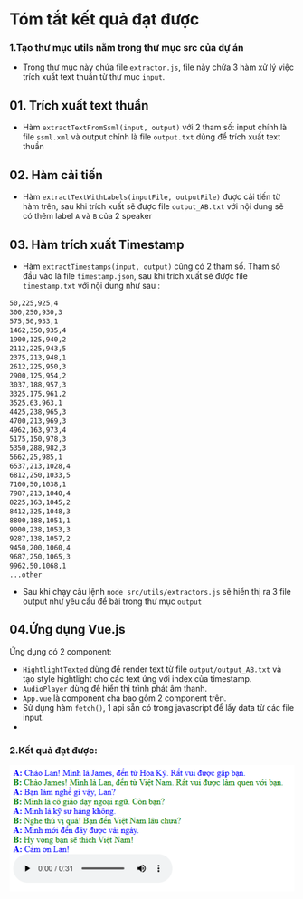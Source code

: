 
# Tóm tắt kết quả đạt được
### 1.Tạo thư mục utils nằm trong thư mục src của dự án
 - Trong thư mục này chứa file `extractor.js`, file này chứa 3 hàm xử lý việc trích xuất text thuần từ thư mục `input`.
## 01. Trích xuất text thuần 
 - Hàm `extractTextFromSsml(input, output)` với 2 tham số: input chính là file `ssml.xml` và output chính là file 
 `output.txt` dùng để trích xuất text thuần 

## 02. Hàm cải tiến
 - Hàm `extractTextWithLabels(inputFile, outputFile)` được cải tiến từ hàm trên, sau khi trích xuất sẽ được file 
 `output_AB.txt` với nội dung sẽ có thêm label `A` và `B` của 2 speaker

## 03. Hàm trích xuất Timestamp
 - Hàm `extractTimestamps(input, output)` cũng có 2 tham số. Tham số đầu vào là file `timestamp.json`, sau khi trích xuất
 sẽ được file `timestamp.txt` với nội dung như sau :
```
50,225,925,4
300,250,930,3
575,50,933,1
1462,350,935,4
1900,125,940,2
2112,225,943,5
2375,213,948,1
2612,225,950,3
2900,125,954,2
3037,188,957,3
3325,175,961,2
3525,63,963,1
4425,238,965,3
4700,213,969,3
4962,163,973,4
5175,150,978,3
5350,288,982,3
5662,25,985,1
6537,213,1028,4
6812,250,1033,5
7100,50,1038,1
7987,213,1040,4
8225,163,1045,2
8412,325,1048,3
8800,188,1051,1
9000,238,1053,3
9287,138,1057,2
9450,200,1060,4
9687,250,1065,3
9962,50,1068,1
...other
```
- Sau khi chạy câu lệnh `node src/utils/extractors.js` sẽ hiển thị ra 3 file output như yêu cầu đề bài trong thư mục `output`

## 04.Ứng dụng Vue.js
Ứng dụng có 2 component: 
- `HightlightTexted` dùng để render text từ file `output/output_AB.txt` và tạo style hightlight cho các text ứng với index của
timestamp.
- `AudioPlayer` dùng để hiển thị trình phát âm thanh. 
- `App.vue` là component cha bao gồm 2 component trên.
- Sử dụng hàm `fetch()`, 1 api sẵn có trong javascript để lấy data từ các file input.
- 
### 2.Kết quả đạt được:

![alt text](image.png)
